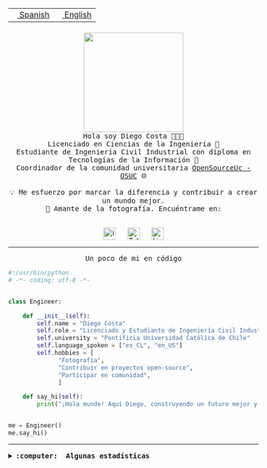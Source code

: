 <table border="0"  align="right">
 <tr><td><a href="README.md"><img src="https://upload.wikimedia.org/wikipedia/commons/thumb/8/89/Bandera_de_Espa%C3%B1a.svg/1200px-Bandera_de_Espa%C3%B1a.svg.png" height="10"> Spanish</a></td>
 <td><a href="README.en.md"><img src="https://upload.wikimedia.org/wikipedia/commons/a/a4/Flag_of_the_United_States.svg" height="10"> English</a></td></tr>
</table><br><br><br>

<p align="center">
  <img src="https://github.com/diegocostares/diegocostares/blob/main/Images/aaa2.gif?raw=true" height="200px" weight="200px">
  <br><samp>
    Hola soy Diego Costa 👨🏻‍💻<br>
    Licenciado en Ciencias de la Ingeniería 🤖<br>
    Estudiante de Ingeniería Civil Industrial con diploma en Tecnologías de la Información 🧠<br>
    Coordinador de la comunidad universitaria <a href="https://github.com/open-source-uc">OpenSourceUc - OSUC</a> 🌐<br>
  <br>
    💡 Me esfuerzo por marcar la diferencia y contribuir a crear un mundo mejor.<br>
    📸 Amante de la fotografía. Encuéntrame en: <br>
  <br></samp>
</p>

<p align="center">
   <a href="https://instagram.com/diegocosta_no" target="blank">
      <img align="center" src="https://cdn.jsdelivr.net/npm/simple-icons@3.0.1/icons/instagram.svg" alt="instagram" height="25px" width="25px" />
      &#8203;
   </a>
   &nbsp; &nbsp; &nbsp;
   <a href="https://t.me/diegocosta_no" target="blank">
      <img align="center" alt="Telegram" width="25px" src="https://icons-for-free.com/iconfiles/png/512/Telegram-1324888767380505522.png" />
      &#8203;
   </a>
   &nbsp; &nbsp; &nbsp;
   <a href="https://www.linkedin.com/in/diegocostar/" target="blank">
      <img align="center" alt="LinkedIn" width="25px" src="https://img.icons8.com/metro/452/linkedin.png" />
      &#8203;
   </a>
</p>

---

<p align="center"><front size="25"><samp>Un poco de mi en código</samp></front></p>

```python
#!/usr/bin/python
# -*- coding: utf-8 -*-


class Engineer:

    def __init__(self):
        self.name = "Diego Costa"
        self.role = "Licenciado y Estudiante de Ingeniería Civil Industrial"
        self.university = "Pontificia Universidad Católica de Chile"
        self.language_spoken = ["es_CL", "en_US"]
        self.hobbies = [
              "Fotografía",
              "Contribuir en proyectos open-source",
              "Participar en comunidad",
              ]

    def say_hi(self):
        print("¡Hola mundo! Aquí Diego, construyendo un futuro mejor y cambiando el mundo.")


me = Engineer()
me.say_hi()
```

---

<details>
  <summary><b><samp>:computer: &nbsp;Algunas estadísticas</samp></b></summary>
  <br/></p>

<!--START_SECTION:waka-->
![Code Time](http://img.shields.io/badge/Code%20Time-1%2C706%20hrs%207%20mins-blue)

📅 **Soy más productivo los Miércoles** 

```text
Lunes                    8871 commits        ██░░░░░░░░░░░░░░░░░░░░░░░   06.88 % 
Martes                   4042 commits        █░░░░░░░░░░░░░░░░░░░░░░░░   03.13 % 
Miércoles                41407 commits       ████████░░░░░░░░░░░░░░░░░   32.11 % 
Jueves                   34222 commits       ███████░░░░░░░░░░░░░░░░░░   26.54 % 
Viernes                  35764 commits       ███████░░░░░░░░░░░░░░░░░░   27.74 % 
Sábado                   4262 commits        █░░░░░░░░░░░░░░░░░░░░░░░░   03.31 % 
Domingo                  376 commits         ░░░░░░░░░░░░░░░░░░░░░░░░░   00.29 % 
```


📊 **Esta semana me dediqué a** 

```text
🐱‍💻 Proyectos: 
buk-webapp               9 hrs 23 mins       ████████████████████████░   94.44 % 
Ipre-sports-results      30 mins             █░░░░░░░░░░░░░░░░░░░░░░░░   05.12 % 
Testing-Tareas-2024-1    2 mins              ░░░░░░░░░░░░░░░░░░░░░░░░░   00.44 % 
Testing-Grupo-54         0 secs              ░░░░░░░░░░░░░░░░░░░░░░░░░   00.01 % 
```


 Last Updated on 13/07/2024 20:33:28 UTC
<!--END_SECTION:waka-->

<p align="center"> <img src="https://github-readme-stats.vercel.app/api?username=diegocostares&show_icons=true&theme=ayu-mirage" alt="abhisheknaiidu" /></p>

</details>
